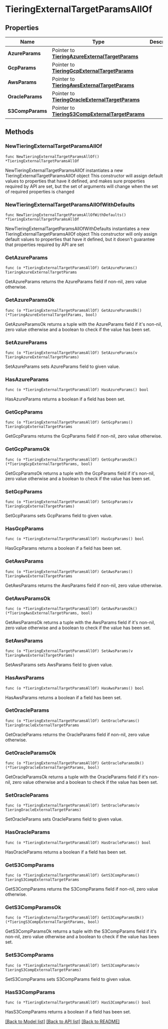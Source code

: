 # TieringExternalTargetParamsAllOf

## Properties

Name | Type | Description | Notes
------------ | ------------- | ------------- | -------------
**AzureParams** | Pointer to [**TieringAzureExternalTargetParams**](TieringAzureExternalTargetParams.md) |  | [optional] 
**GcpParams** | Pointer to [**TieringGcpExternalTargetParams**](TieringGcpExternalTargetParams.md) |  | [optional] 
**AwsParams** | Pointer to [**TieringAwsExternalTargetParams**](TieringAwsExternalTargetParams.md) |  | [optional] 
**OracleParams** | Pointer to [**TieringOracleExternalTargetParams**](TieringOracleExternalTargetParams.md) |  | [optional] 
**S3CompParams** | Pointer to [**TieringS3CompExternalTargetParams**](TieringS3CompExternalTargetParams.md) |  | [optional] 

## Methods

### NewTieringExternalTargetParamsAllOf

`func NewTieringExternalTargetParamsAllOf() *TieringExternalTargetParamsAllOf`

NewTieringExternalTargetParamsAllOf instantiates a new TieringExternalTargetParamsAllOf object
This constructor will assign default values to properties that have it defined,
and makes sure properties required by API are set, but the set of arguments
will change when the set of required properties is changed

### NewTieringExternalTargetParamsAllOfWithDefaults

`func NewTieringExternalTargetParamsAllOfWithDefaults() *TieringExternalTargetParamsAllOf`

NewTieringExternalTargetParamsAllOfWithDefaults instantiates a new TieringExternalTargetParamsAllOf object
This constructor will only assign default values to properties that have it defined,
but it doesn't guarantee that properties required by API are set

### GetAzureParams

`func (o *TieringExternalTargetParamsAllOf) GetAzureParams() TieringAzureExternalTargetParams`

GetAzureParams returns the AzureParams field if non-nil, zero value otherwise.

### GetAzureParamsOk

`func (o *TieringExternalTargetParamsAllOf) GetAzureParamsOk() (*TieringAzureExternalTargetParams, bool)`

GetAzureParamsOk returns a tuple with the AzureParams field if it's non-nil, zero value otherwise
and a boolean to check if the value has been set.

### SetAzureParams

`func (o *TieringExternalTargetParamsAllOf) SetAzureParams(v TieringAzureExternalTargetParams)`

SetAzureParams sets AzureParams field to given value.

### HasAzureParams

`func (o *TieringExternalTargetParamsAllOf) HasAzureParams() bool`

HasAzureParams returns a boolean if a field has been set.

### GetGcpParams

`func (o *TieringExternalTargetParamsAllOf) GetGcpParams() TieringGcpExternalTargetParams`

GetGcpParams returns the GcpParams field if non-nil, zero value otherwise.

### GetGcpParamsOk

`func (o *TieringExternalTargetParamsAllOf) GetGcpParamsOk() (*TieringGcpExternalTargetParams, bool)`

GetGcpParamsOk returns a tuple with the GcpParams field if it's non-nil, zero value otherwise
and a boolean to check if the value has been set.

### SetGcpParams

`func (o *TieringExternalTargetParamsAllOf) SetGcpParams(v TieringGcpExternalTargetParams)`

SetGcpParams sets GcpParams field to given value.

### HasGcpParams

`func (o *TieringExternalTargetParamsAllOf) HasGcpParams() bool`

HasGcpParams returns a boolean if a field has been set.

### GetAwsParams

`func (o *TieringExternalTargetParamsAllOf) GetAwsParams() TieringAwsExternalTargetParams`

GetAwsParams returns the AwsParams field if non-nil, zero value otherwise.

### GetAwsParamsOk

`func (o *TieringExternalTargetParamsAllOf) GetAwsParamsOk() (*TieringAwsExternalTargetParams, bool)`

GetAwsParamsOk returns a tuple with the AwsParams field if it's non-nil, zero value otherwise
and a boolean to check if the value has been set.

### SetAwsParams

`func (o *TieringExternalTargetParamsAllOf) SetAwsParams(v TieringAwsExternalTargetParams)`

SetAwsParams sets AwsParams field to given value.

### HasAwsParams

`func (o *TieringExternalTargetParamsAllOf) HasAwsParams() bool`

HasAwsParams returns a boolean if a field has been set.

### GetOracleParams

`func (o *TieringExternalTargetParamsAllOf) GetOracleParams() TieringOracleExternalTargetParams`

GetOracleParams returns the OracleParams field if non-nil, zero value otherwise.

### GetOracleParamsOk

`func (o *TieringExternalTargetParamsAllOf) GetOracleParamsOk() (*TieringOracleExternalTargetParams, bool)`

GetOracleParamsOk returns a tuple with the OracleParams field if it's non-nil, zero value otherwise
and a boolean to check if the value has been set.

### SetOracleParams

`func (o *TieringExternalTargetParamsAllOf) SetOracleParams(v TieringOracleExternalTargetParams)`

SetOracleParams sets OracleParams field to given value.

### HasOracleParams

`func (o *TieringExternalTargetParamsAllOf) HasOracleParams() bool`

HasOracleParams returns a boolean if a field has been set.

### GetS3CompParams

`func (o *TieringExternalTargetParamsAllOf) GetS3CompParams() TieringS3CompExternalTargetParams`

GetS3CompParams returns the S3CompParams field if non-nil, zero value otherwise.

### GetS3CompParamsOk

`func (o *TieringExternalTargetParamsAllOf) GetS3CompParamsOk() (*TieringS3CompExternalTargetParams, bool)`

GetS3CompParamsOk returns a tuple with the S3CompParams field if it's non-nil, zero value otherwise
and a boolean to check if the value has been set.

### SetS3CompParams

`func (o *TieringExternalTargetParamsAllOf) SetS3CompParams(v TieringS3CompExternalTargetParams)`

SetS3CompParams sets S3CompParams field to given value.

### HasS3CompParams

`func (o *TieringExternalTargetParamsAllOf) HasS3CompParams() bool`

HasS3CompParams returns a boolean if a field has been set.


[[Back to Model list]](../README.md#documentation-for-models) [[Back to API list]](../README.md#documentation-for-api-endpoints) [[Back to README]](../README.md)


